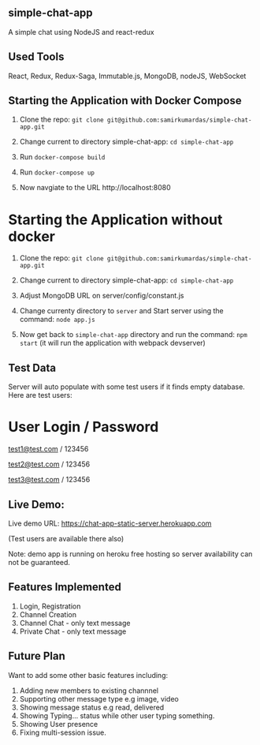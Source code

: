 ## simple-chat-app
A simple chat using NodeJS and react-redux 

## Used Tools
React, Redux, Redux-Saga, Immutable.js, MongoDB, nodeJS, WebSocket

## Starting the Application with Docker Compose

1. Clone the repo: `git clone git@github.com:samirkumardas/simple-chat-app.git`

2. Change current to directory simple-chat-app: `cd simple-chat-app`

3. Run `docker-compose build`

4. Run `docker-compose up`

5. Now navgiate to the URL http://localhost:8080

# Starting the Application without docker

1. Clone the repo: `git clone git@github.com:samirkumardas/simple-chat-app.git`

2. Change current to directory simple-chat-app: `cd simple-chat-app`

3. Adjust MongoDB URL on server/config/constant.js

4. Change currenty directory to `server` and Start server using the command: `node app.js`

5. Now get back to `simple-chat-app` directory and run the command: `npm start` (it will run the application with webpack devserver)

## Test Data

Server will auto populate with some test users if it finds empty database. Here are test users:

# User Login / Password

test1@test.com / 123456

test2@test.com / 123456

test3@test.com / 123456


## Live Demo:

Live demo URL: https://chat-app-static-server.herokuapp.com

(Test users are available there also)

Note: demo app is running on heroku free hosting so server availability can not be guaranteed.  


## Features Implemented 

1. Login, Registration
2. Channel Creation
3. Channel Chat - only text message
4. Private Chat - only text message


## Future Plan

Want to add some other basic features including:

1. Adding new members to existing channnel
2. Supporting other message type e.g image, video
3. Showing message status e.g read, delivered
4. Showing Typing... status while other user typing something.
5. Showing User presence 
6. Fixing multi-session issue.

